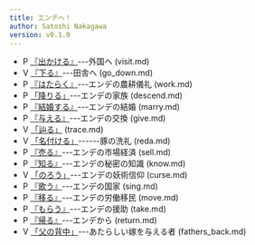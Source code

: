 ```yaml
---
title: エンデへ！
author: Satoshi Nakagawa
version: v0.1.0
---
```


- P [『出かける』](visit.md)---外国へ (visit.md) 
- V [『下る』](go_down.md)---田舎へ (go_down.md) 
- P [『はたらく』](work.md)---エンデの農耕儀礼 (work.md) 
- P [「降りる」](descend.md)---エンデの家族 (descend.md) 
- P [『結婚する』](marry.md)---エンデの結婚 (marry.md) 
- P [『与える』](give.md)---エンデの交換 (give.md) 
- V [「辿る」](trace.md) (trace.md) 
- V [「名付ける」](reda.md)------豚の洗礼 (reda.md) 
- P [『売る』](sell.md)---エンデの市場経済 (sell.md) 
- P [『知る』](know.md)---エンデの秘密の知識 (know.md) 
- V [「のろう」](curse.md)---エンデの妖術信仰 (curse.md) 
- P [『歌う』](sing.md)---エンデの国家 (sing.md) 
- P [『移る』](move.md)---エンデの労働移民 (move.md) 
- P [『もらう』](take.md)---エンデの援助 (take.md) 
- P [『帰る』](return.md)---エンデから (return.md) 
- V [「父の背中」](fathers_back.md)---あたらしい嫁を与える者 (fathers_back.md) 
